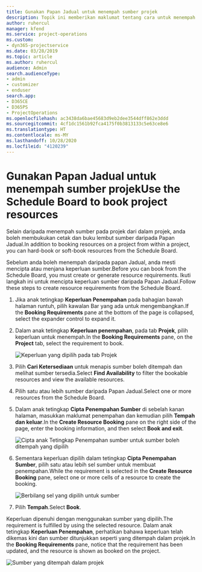```yaml
---
title: Gunakan Papan Jadual untuk menempah sumber projek
description: Topik ini memberikan maklumat tentang cara untuk menempah sumber.
author: ruhercul
manager: kfend
ms.service: project-operations
ms.custom:
- dyn365-projectservice
ms.date: 03/28/2019
ms.topic: article
ms.author: ruhercul
audience: Admin
search.audienceType:
- admin
- customizer
- enduser
search.app:
- D365CE
- D365PS
- ProjectOperations
ms.openlocfilehash: ac3438da6bae45683d9eb2dee3544dff862e3ddd
ms.sourcegitcommit: 4cf1dc1561b92fca4175f0b3813133c5e63ce8e6
ms.translationtype: HT
ms.contentlocale: ms-MY
ms.lasthandoff: 10/28/2020
ms.locfileid: "4120239"
---
```

# <a name="use-the-schedule-board-to-book-project-resources"></a><span data-ttu-id="3d65c-103">Gunakan Papan Jadual untuk menempah sumber projek</span><span class="sxs-lookup"><span data-stu-id="3d65c-103">Use the Schedule Board to book project resources</span></span>

<span data-ttu-id="3d65c-104">Selain daripada menempah sumber pada projek dari dalam projek, anda boleh membukukan cetak dan buku lembut sumber daripada Papan Jadual.</span><span class="sxs-lookup"><span data-stu-id="3d65c-104">In addition to booking resources on a project from within a project, you can hard-book or soft-book resources from the Schedule Board.</span></span>

<span data-ttu-id="3d65c-105">Sebelum anda boleh menempah daripada papan Jadual, anda mesti mencipta atau menjana keperluan sumber.</span><span class="sxs-lookup"><span data-stu-id="3d65c-105">Before you can book from the Schedule Board, you must create or generate resource requirements.</span></span> <span data-ttu-id="3d65c-106">Ikuti langkah ini untuk mencipta keperluan sumber daripada Papan Jadual.</span><span class="sxs-lookup"><span data-stu-id="3d65c-106">Follow these steps to create resource requirements from the Schedule Board.</span></span>

1. <span data-ttu-id="3d65c-107">Jika anak tetingkap **Keperluan Penempahan** pada bahagian bawah halaman runtuh, pilih kawalan Bar yang ada untuk mengembangkan.</span><span class="sxs-lookup"><span data-stu-id="3d65c-107">If the **Booking Requirements** pane at the bottom of the page is collapsed, select the expander control to expand it.</span></span>
2. <span data-ttu-id="3d65c-108">Dalam anak tetingkap **Keperluan penempahan**, pada tab **Projek**, pilih keperluan untuk menempah.</span><span class="sxs-lookup"><span data-stu-id="3d65c-108">In the **Booking Requirements** pane, on the **Project** tab, select the requirement to book.</span></span>

    ![Keperluan yang dipilih pada tab Projek](media/Resource-Management-image73.png)

3. <span data-ttu-id="3d65c-110">Pilih **Cari Ketersediaan** untuk menapis sumber boleh ditempah dan melihat sumber tersedia.</span><span class="sxs-lookup"><span data-stu-id="3d65c-110">Select **Find Availability** to filter the bookable resources and view the available resources.</span></span> 
4. <span data-ttu-id="3d65c-111">Pilih satu atau lebih sumber daripada Papan Jadual.</span><span class="sxs-lookup"><span data-stu-id="3d65c-111">Select one or more resources from the Schedule Board.</span></span> 
5. <span data-ttu-id="3d65c-112">Dalam anak tetingkap **Cipta Penempahan Sumber** di sebelah kanan halaman, masukkan maklumat penempahan dan kemudian pilih **Tempah dan keluar**.</span><span class="sxs-lookup"><span data-stu-id="3d65c-112">In the **Create Resource Booking** pane on the right side of the page, enter the booking information, and then select **Book and exit**.</span></span>

    ![Cipta anak Tetingkap Penempahan sumber untuk sumber boleh ditempah yang dipilih](media/Resource-Management-image74.png)

6. <span data-ttu-id="3d65c-114">Sementara keperluan dipilih dalam tetingkap **Cipta Penempahan Sumber**, pilih satu atau lebih sel sumber untuk membuat penempahan.</span><span class="sxs-lookup"><span data-stu-id="3d65c-114">While the requirement is selected in the **Create Resource Booking** pane, select one or more cells of a resource to create the booking.</span></span>

    ![Berbilang sel yang dipilih untuk sumber](media/Resource-Management-image75.png)

7. <span data-ttu-id="3d65c-116">Pilih **Tempah**.</span><span class="sxs-lookup"><span data-stu-id="3d65c-116">Select **Book**.</span></span>

<span data-ttu-id="3d65c-117">Keperluan dipenuhi dengan menggunakan sumber yang dipilih.</span><span class="sxs-lookup"><span data-stu-id="3d65c-117">The requirement is fulfilled by using the selected resource.</span></span> <span data-ttu-id="3d65c-118">Dalam anak tetingkap **Keperluan Penempahan**, perhatikan bahawa keperluan telah dikemas kini dan sumber ditunjukkan seperti yang ditempah dalam projek.</span><span class="sxs-lookup"><span data-stu-id="3d65c-118">In the **Booking Requirements** pane, notice that the requirement has been updated, and the resource is shown as booked on the project.</span></span>

![Sumber yang ditempah dalam projek](media/Resource-Management-image76.png)
